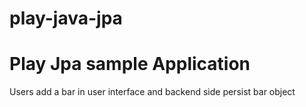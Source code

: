 # play-java-jpa

Play Jpa sample Application
==============
Users add a bar in user interface and backend side persist bar object
